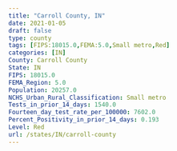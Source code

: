 ```yaml
---
title: "Carroll County, IN"
date: 2021-01-05
draft: false
type: county
tags: [FIPS:18015.0,FEMA:5.0,Small metro,Red]
categories: [IN]
County: Carroll County
State: IN
FIPS: 18015.0
FEMA_Region: 5.0
Population: 20257.0
NCHS_Urban_Rural_Classification: Small metro
Tests_in_prior_14_days: 1540.0
Fourteen_day_test_rate_per_100000: 7602.0
Percent_Positivity_in_prior_14_days: 0.193
Level: Red
url: /states/IN/carroll-county
---
```



